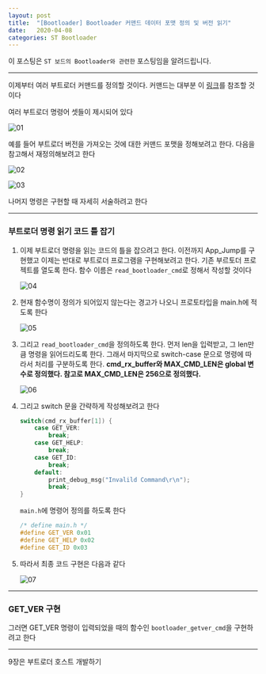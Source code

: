 ```yaml
---
layout: post
title:  "[Bootloader] Bootloader 커맨드 데이터 포맷 정의 및 버전 읽기"
date:   2020-04-08
categories: ST Bootloader
---
```


이 포스팅은 `ST 보드의 Bootloader와 관련한` 포스팅임을 알려드립니다.

---

이제부터 여러 부트로더 커맨드를 정의할 것이다. 커맨드는 대부분 이 [링크](https://www.st.com/resource/en/application_note/cd00264342-usart-protocol-used-in-the-stm32-bootloader-stmicroelectronics.pdf)를 참조할 것이다

여러 부트로더 명령어 셋들이 제시되어 있다


![01](https://drive.google.com/uc?id=1uEXM_kQ4foZxzvJu1DxJ-lIAuLBYDXoV)


예를 들어 부트로더 버전을 가져오는 것에 대한 커맨드 포맷을 정해보려고 한다. 다음을 참고해서 재정의해보려고 한다


![02](https://drive.google.com/uc?id=1ZPMWlU92bKZPAviBSAynLC65KXUz-8db)


![03](https://drive.google.com/uc?id=1jDw2AMUQaDmflH1NxNRFtpIgft-ZlxVN)


나머지 명령은 구현할 때 자세히 서술하려고 한다

---
### 부트로더 명령 읽기 코드 틀 잡기

1. 이제 부트로더 명령을 읽는 코드의 틀을 잡으려고 한다. 이전까지 App_Jump를 구현했고 이제는 반대로 부트로더 프로그램을 구현해보려고 한다. 기존 부르토더 프로젝트를 열도록 한다. 함수 이름은 `read_bootloader_cmd`로 정해서 작성할 것이다


    ![04](https://drive.google.com/uc?id=1eza-a4BUiT9GI8LbfVdLzwOPMRPcdVUg)


2. 현재 함수명이 정의가 되어있지 않는다는 경고가 나오니 프로토타입을 main.h에 적도록 한다


    ![05](https://drive.google.com/uc?id=10RI2I1owvWAEmc09MECGwnjECwEz0wru)


3. 그리고 `read_bootloader_cmd`을 정의하도록 한다. 먼저 len을 입력받고, 그 len만큼 명령을 읽어드리도록 한다. 그래서 마지막으로 switch-case 문으로 명령에 따라서 처리를 구분하도록 한다. __cmd_rx_buffer와 MAX_CMD_LEN은 global 변수로 정의했다. 참고로 MAX_CMD_LEN은 256으로 정의했다.__


    ![06](https://drive.google.com/uc?id=1f39_kP-DqNqAXaMMNQ3npZtD6NyJiQ3b)


4. 그리고 switch 문을 간략하게 작성해보려고 한다


    ```cpp
    switch(cmd_rx_buffer[1]) {
        case GET_VER:
            break;
        case GET_HELP:
            break;
        case GET_ID:
            break;
        default:
            print_debug_msg("Invalild Command\r\n");
            break;
    }
    ```

    `main.h`에 명령어 정의를 하도록 한다


    ```cpp
    /* define main.h */
    #define GET_VER 0x01
    #define GET_HELP 0x02
    #define GET_ID 0x03
    ```

5. 따라서 최종 코드 구현은 다음과 같다

    
    ![07](https://drive.google.com/uc?id=11tGOu0EaawwtjWF06Uz7G8vVbPmudSzc)


---
### GET_VER 구현

그러면 GET_VER 명령이 입력되었을 때의 함수인 `bootloader_getver_cmd`을 구현하려고 한다




---
9장은 부트로더 호스트 개발하기
